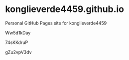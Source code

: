 # konglieverde4459.github.io
Personal GitHub Pages site for konglieverde4459












Ww5d1kDay


74sKKdruP

gZu2vpV3dv
